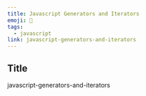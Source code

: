 ```yaml
---
title: Javascript Generators and Iterators
emoji: 📝
tags:
  - javascript
link: javascript-generators-and-iterators
---
```


## Title

javascript-generators-and-iterators
